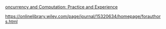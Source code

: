 [oncurrency and Computation: Practice and Experience](https://onlinelibrary.wiley.com/journal/15320634)

https://onlinelibrary.wiley.com/page/journal/15320634/homepage/forauthors.html